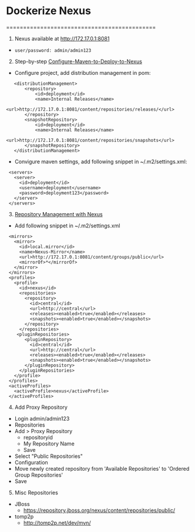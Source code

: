 # Dockerize Nexus

============================================

1. Nexus available at http://172.17.0.1:8081 
 * `user/password: admin/admin123`
2. Step-by-step  [Configure-Maven-to-Deploy-to-Nexus][1]
 * Configure project, add distribution management in pom:
 ```
    <distributionManagement>
        <repository>
            <id>deployment</id>
            <name>Internal Releases</name>
            <url>http://172.17.0.1:8081/content/repositories/releases/</url>
        </repository>
        <snapshotRepository>
            <id>deployment</id>
            <name>Internal Releases</name>
            <url>http://172.17.0.1:8081/content/repositories/snapshots</url>
        </snapshotRepository>
    </distributionManagement>
 ```
 * Convigure maven settings, add following snippet in ~/.m2/settings.xml:
 ```
  <servers>
    <server>
      <id>deployment</id>
      <username>deployment</username>
      <password>deployment123</password>
    </server>
  </servers>
 ```
3. [Repository Management with Nexus][2]
 * Add following snippet in ~/.m2/settings.xml
 ```
  <mirrors>
    <mirror>
      <id>local.mirror</id>
      <name>Nexus-Mirror</name>
      <url>http://172.17.0.1:8081/content/groups/public</url>
      <mirrorOf>*</mirrorOf>
    </mirror>
  </mirrors>
  <profiles>
    <profile>
      <id>nexus</id>
      <repositories>
        <repository>
          <id>central</id>
          <url>http://central</url>
          <releases><enabled>true</enabled></releases>
          <snapshots><enabled>true</enabled></snapshots>
        </repository>
      </repositories>
     <pluginRepositories>
        <pluginRepository>
          <id>central</id>
          <url>http://central</url>
          <releases><enabled>true</enabled></releases>
          <snapshots><enabled>true</enabled></snapshots>
        </pluginRepository>
      </pluginRepositories>
    </profile>
  </profiles>
  <activeProfiles>
    <activeProfile>nexus</activeProfile>
  </activeProfiles>
 ```
4. Add Proxy Repository
  * Login admin/admin123
  * Repositories
  * Add > Proxy Repository
    * repositoryid
    * My Repository Name
    * Save
  * Select "Public Repositories"
  * Configuration
  * Move newly created repository from 'Available Repositories' to 'Ordered Group Repositories'
  * Save

5. Misc Repositories
  * JBoss
    * https://repository.jboss.org/nexus/content/repositories/public/
  * tomp2p
    * http://tomp2p.net/dev/mvn/

[1]:https://support.sonatype.com/entries/21283268-Configure-Maven-to-Deploy-to-Nexus
[2]:http://books.sonatype.com/nexus-book/reference/config-maven.html

